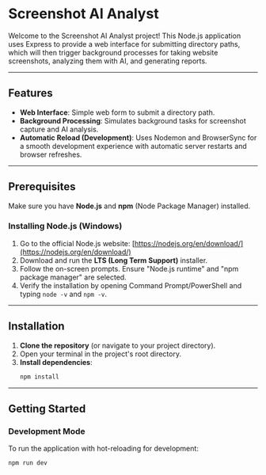 # Screenshot AI Analyst

Welcome to the Screenshot AI Analyst project! This Node.js application uses Express to provide a web interface for submitting directory paths, which will then trigger background processes for taking website screenshots, analyzing them with AI, and generating reports.

---

## Features

* **Web Interface**: Simple web form to submit a directory path.
* **Background Processing**: Simulates background tasks for screenshot capture and AI analysis.
* **Automatic Reload (Development)**: Uses Nodemon and BrowserSync for a smooth development experience with automatic server restarts and browser refreshes.

---

## Prerequisites

Make sure you have **Node.js** and **npm** (Node Package Manager) installed.

### Installing Node.js (Windows)

1.  Go to the official Node.js website: [https://nodejs.org/en/download/](https://nodejs.org/en/download/)
2.  Download and run the **LTS (Long Term Support)** installer.
3.  Follow the on-screen prompts. Ensure "Node.js runtime" and "npm package manager" are selected.
4.  Verify the installation by opening Command Prompt/PowerShell and typing `node -v` and `npm -v`.

---

## Installation

1.  **Clone the repository** (or navigate to your project directory).
2.  Open your terminal in the project's root directory.
3.  **Install dependencies**:
    ```bash
    npm install
    ```

---

## Getting Started

### Development Mode

To run the application with hot-reloading for development:

```bash
npm run dev